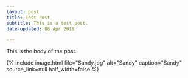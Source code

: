 ```yaml
---
layout: post
title: Test Post
subtitle: This is a test post.
date-updated: 08 Apr 2018

---
```


This is the body of the post.

{% include image.html
    file="Sandy.jpg"
    alt="Sandy"
    caption="Sandy"
    source_link=null
    half_width=false
%}
